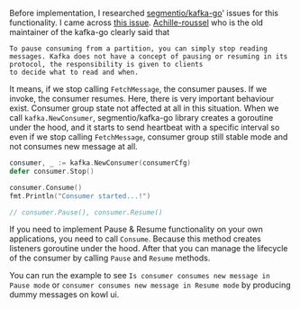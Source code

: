 Before implementation, I researched [segmentio/kafka-go](https://github.com/segmentio/kafka-go)' issues for this 
functionality.  I came across [this issue](https://github.com/segmentio/kafka-go/issues/474). [Achille-roussel](https://github.com/achille-roussel)
who is the old maintainer of the kafka-go clearly said that 

```
To pause consuming from a partition, you can simply stop reading 
messages. Kafka does not have a concept of pausing or resuming in its protocol, the responsibility is given to clients 
to decide what to read and when.
```

It means, if we stop calling `FetchMessage`, the consumer pauses. If we invoke, the consumer resumes. Here, there is very
important behaviour exist. Consumer group state not affected at all in this situation. When we call `kafka.NewConsumer`,
segmentio/kafka-go library creates a goroutine under the hood, and it starts to send heartbeat with a specific interval
so even if we stop calling `FetchMessage`, consumer group still stable mode and not consumes new message at all.

```go
consumer, _ := kafka.NewConsumer(consumerCfg)
defer consumer.Stop()

consumer.Consume()
fmt.Println("Consumer started...!")

// consumer.Pause(), consumer.Resume()
```

If you need to implement Pause & Resume functionality on your own applications, you need to call `Consume`. Because this
method creates listeners goroutine under the hood. After that you can manage the lifecycle of the consumer by calling
`Pause` and `Resume` methods.

You can run the example to see `Is consumer consumes new message in Pause mode` or `consumer consumes new message in Resume mode`
by producing dummy messages on kowl ui.


